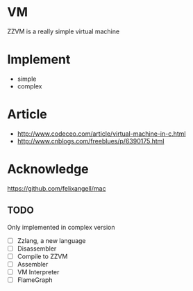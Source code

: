 # VM
ZZVM is a really simple virtual machine

# Implement
* simple
* complex

# Article
* http://www.codeceo.com/article/virtual-machine-in-c.html
* http://www.cnblogs.com/freeblues/p/6390175.html

# Acknowledge
https://github.com/felixangell/mac

## TODO
Only implemented in complex version

- [ ] Zzlang, a new language
- [ ] Disassembler
- [ ] Compile to ZZVM
- [ ] Assembler
- [ ] VM Interpreter
- [ ] FlameGraph

